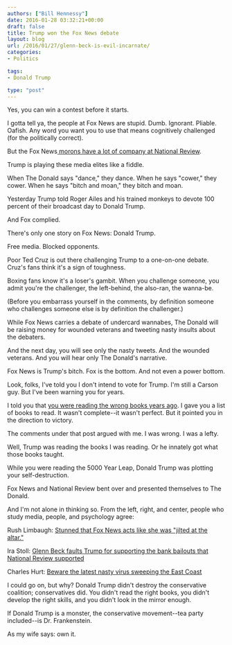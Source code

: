 ```yaml
---
authors: ["Bill Hennessy"]
date: 2016-01-28 03:32:21+00:00
draft: false
title: Trump won the Fox News debate
layout: blog
url: /2016/01/27/glenn-beck-is-evil-incarnate/
categories:
- Politics

tags:
- Donald Trump

type: "post"
---
```


Yes, you can win a contest before it starts.

I gotta tell ya, the people at Fox News are stupid. Dumb. Ignorant. Pliable. Oafish. Any word you want you to use that means cognitively challenged (for the politically correct).

But the Fox News[ morons have a lot of company at National Review](https://hennessysview.com/2016/01/26/nro-against-jefferson/).

Trump is playing these media elites like a fiddle.

When The Donald says "dance," they dance. When he says "cower," they cower. When he says "bitch and moan," they bitch and moan.

Yesterday Trump told Roger Ailes and his trained monkeys to devote 100 percent of their broadcast day to Donald Trump.

And Fox complied.

There's only one story on Fox News: Donald Trump.

Free media. Blocked opponents.

Poor Ted Cruz is out there challenging Trump to a one-on-one debate. Cruz's fans think it's a sign of toughness.

Boxing fans know it's a loser's gambit. When you challenge someone, you admit you're the challenger, the left-behind, the also-ran, the wanna-be.

(Before you embarrass yourself in the comments, by definition someone who challenges someone else is by definition the challenger.)

While Fox News carries a debate of undercard wannabes, The Donald will be raising money for wounded veterans and tweeting nasty insults about the debaters.

And the next day, you will see only the nasty tweets. And the wounded veterans. And you will hear only The Donald's narrative.

Fox News is Trump's bitch. Fox is the bottom. And not even a power bottom.

Look, folks, I've told you I don't intend to vote for Trump. I'm still a Carson guy. But I've been warning you for years.

I told you that [you were reading the wrong books years ago](https://hennessysview.com/2012/12/09/conservatives-keep-losing-because-theyre-reading-the-wrong-books/). I gave you a list of books to read. It wasn't complete--it wasn't perfect. But it pointed you in the direction to victory.

The comments under that post argued with me. I was wrong. I was a lefty.

Well, Trump was reading the books I was reading. Or he innately got what those books taught.

While you were reading the 5000 Year Leap, Donald Trump was plotting your self-destruction.

Fox News and National Review bent over and presented themselves to The Donald.

And I'm not alone in thinking so. From the left, right, and center, people who study media, people, and psychology agree:

Rush Limbaugh: [Stunned that Fox News acts like she was "jilted at the altar."](https://www.breitbart.com/big-government/2016/01/27/rush-limbaugh-stunned-at-fox-news-acting-as-if-jilted-at-the-alter/)

Ira Stoll: [Glenn Beck faults Trump for supporting the bank bailouts that National Review supported](https://www.nysun.com/national/donald-trump-unmoors-conservative-pundits/89427/)

Charles Hurt: [Beware the latest nasty virus sweeping the East Coast](https://www.washingtontimes.com/news/2016/jan/26/charles-hurt-donald-trump-derangement-syndrome-swe/?page=all#pagebreak)

I could go on, but why? Donald Trump didn't destroy the conservative coalition; conservatives did. You didn't read the right books, you didn't develop the right skills, and you didn't look in the mirror enough.

If Donald Trump is a monster, the conservative movement--tea party included--is Dr. Frankenstein.

As my wife says: own it.


